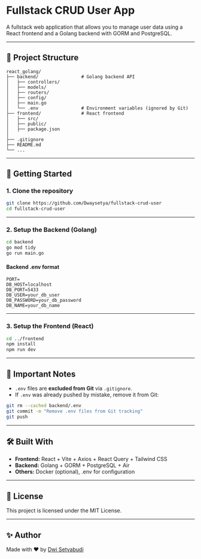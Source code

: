 # Fullstack CRUD User App

A fullstack web application that allows you to manage user data using a React frontend and a Golang backend with GORM and PostgreSQL.

---

## 📁 Project Structure

```
react_golang/
├── backend/                # Golang backend API
│   ├── controllers/
│   ├── models/
│   ├── routers/
│   ├── config/
│   ├── main.go
│   └── .env                # Environment variables (ignored by Git)
├── frontend/               # React frontend
│   ├── src/
│   ├── public/
│   ├── package.json
│
├── .gitignore
├── README.md
└── ...
```

---

## 🚀 Getting Started

### 1. Clone the repository

```bash
git clone https://github.com/Dwaysetya/fullstack-crud-user
cd fullstack-crud-user
```

---

### 2. Setup the Backend (Golang)

```bash
cd backend
go mod tidy
go run main.go
```

#### Backend .env format

```
PORT=
DB_HOST=localhost
DB_PORT=5433
DB_USER=your_db_user
DB_PASSWORD=your_db_password
DB_NAME=your_db_name
```

---

### 3. Setup the Frontend (React)

```bash
cd ../frontend
npm install
npm run dev
```

---

## 🔐 Important Notes

- `.env` files are **excluded from Git** via `.gitignore`.
- If `.env` was already pushed by mistake, remove it from Git:

```bash
git rm --cached backend/.env
git commit -m "Remove .env files from Git tracking"
git push
```

---

## 🛠 Built With

- **Frontend:** React + Vite + Axios + React Query + Tailwind CSS
- **Backend:** Golang + GORM + PostgreSQL + Air
- **Others:** Docker (optional), .env for configuration

---

## 📃 License

This project is licensed under the MIT License.

---

## ✨ Author

Made with ❤️ by [Dwi Setyabudi](https://github.com/dwaysetya)
